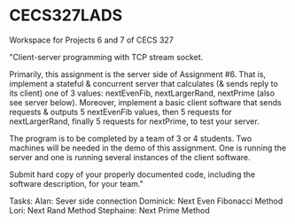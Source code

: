 # CECS327LADS
Workspace for Projects 6 and 7 of CECS 327

"Client-server programming with TCP stream socket.

Primarily, this assignment is the server side of Assignment #6. That is, implement a stateful & concurrent server that calculates (& sends reply to its client) one of 3 values: nextEvenFib, nextLargerRand, nextPrime (also see server below). Moreover, implement a basic client software that sends requests & outputs 5 nextEvenFib values, then 5 requests for nextLargerRand, finally 5 requests for nextPrime, to test your server.

The program is to be completed by a team of 3 or 4 students. Two machines will be needed in the demo of this assignment. One is running the server and one is running several instances of the client software.

Submit hard copy of your properly documented code, including the software description, for your team." 

Tasks: 
Alan: Sever side connection 
Dominick: Next Even Fibonacci Method 
Lori: Next Rand Method
Stephaine: Next Prime Method
